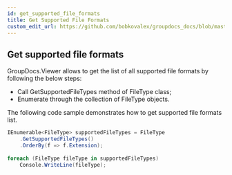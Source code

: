```yaml
---
id: get_supported_file_formats
title: Get Supported File Formats
custom_edit_url: https://github.com/bobkovalex/groupdocs_docs/blob/master/docs/get_supported_file_formats.md
---
```


## Get supported file formats

GroupDocs.Viewer allows to get the list of all supported file formats by following the below steps:
* Call GetSupportedFileTypes method of FileType class;
* Enumerate through the collection of FileType objects.

The following code sample demonstrates how to get supported file formats list.

```CS
IEnumerable<FileType> supportedFileTypes = FileType
    .GetSupportedFileTypes()
    .OrderBy(f => f.Extension);
 
foreach (FileType fileType in supportedFileTypes)
    Console.WriteLine(fileType);
```